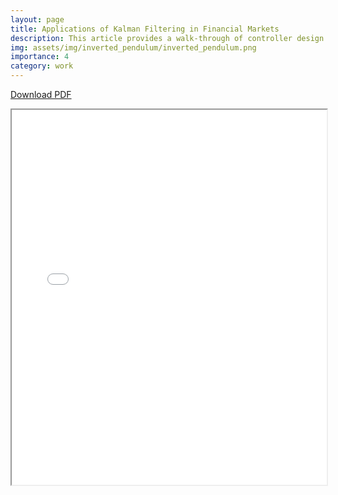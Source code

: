 ```yaml
---
layout: page
title: Applications of Kalman Filtering in Financial Markets
description: This article provides a walk-through of controller design for an inverted pendulum using state-space methods.
img: assets/img/inverted_pendulum/inverted_pendulum.png
importance: 4
category: work
---
```


[Download PDF](assets/pdf/MBE_Final_Project.pdf)

<iframe src="assets/pdf/MBE_Final_Project.pdf" width="100%" height="600px"></iframe>
